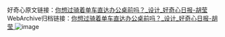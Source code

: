好奇心原文链接：[你想过骑着单车直达办公桌前吗？_设计_好奇心日报-胡莹 ](https://www.qdaily.com/articles/9850.html)
WebArchive归档链接：[你想过骑着单车直达办公桌前吗？_设计_好奇心日报-胡莹 ](http://web.archive.org/web/20190623155048/https://www.qdaily.com/articles/9850.html)
![image](http://ww3.sinaimg.cn/large/007d5XDply1g3vgulxpbuj30u03mbhdt)
